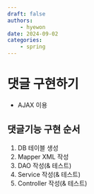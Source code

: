 ```yaml
---
draft: false
authors:
    - hyewon
date: 2024-09-02
categories:
    - spring
---
```


# 댓글 구현하기

-   AJAX 이용

<!-- more -->

## 댓글기능 구현 순서

1. DB 테이블 생성
2. Mapper XML 작성
3. DAO 작성(& 테스트)
4. Service 작성(& 테스트)
5. Controller 작성(& 테스트)
